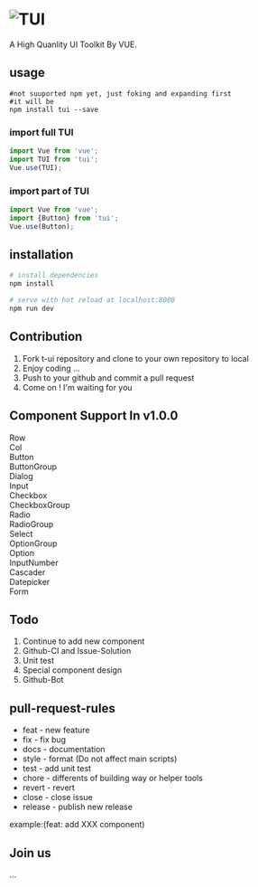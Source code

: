 # ![TUI](https://raw.githubusercontent.com/Bennnis/TUI/v1.0.0/example/assets/logo.png)

A High Quanlity UI Toolkit By VUE.

## usage 
```$bash
#not suuported npm yet, just foking and expanding first
#it will be
npm install tui --save
```

### import full TUI
```javascript
import Vue from 'vue';
import TUI from 'tui';
Vue.use(TUI);
```

### import part of TUI
```javascript
import Vue from 'vue';
import {Button} from 'tui';
Vue.use(Button);
```
## installation

``` bash
# install dependencies
npm install

# serve with hot reload at localhost:8080
npm run dev
```

## Contribution
1. Fork t-ui repository and clone to your own repository to local
2. Enjoy coding ...
3. Push to your github and commit a pull request
4. Come on ! I'm waiting for you

## Component Support In v1.0.0
Row <br>
Col <br>
Button <br>
ButtonGroup <br>
Dialog <br>
Input <br>
Checkbox <br>
CheckboxGroup <br>
Radio <br>
RadioGroup <br>
Select <br>
OptionGroup <br>
Option <br>
InputNumber <br>
Cascader <br>
Datepicker <br>
Form <br>

## Todo
1. Continue to add new component
2. Github-CI and Issue-Solution
3. Unit test
4. Special component design
5. Github-Bot

## pull-request-rules
* feat - new feature
* fix - fix bug
* docs - documentation
* style - format (Do not affect main scripts)
* test - add unit test
* chore - differents of building way or helper tools
* revert - revert
* close - close issue
* release - publish new release

example:(feat: add XXX component)

## Join us
...
